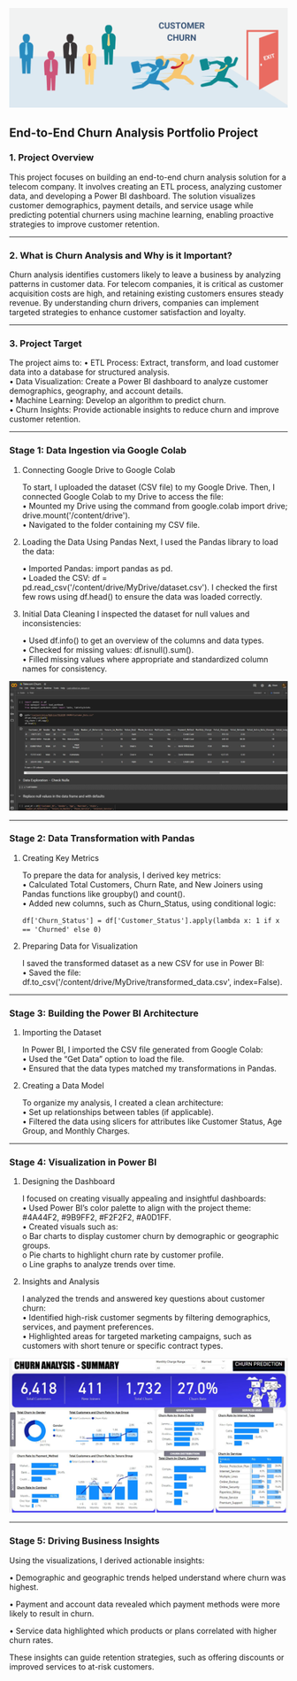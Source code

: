 ![CustomerChurn](src/Customer-Churn.png)

## End-to-End Churn Analysis Portfolio Project

### 1. Project Overview

This project focuses on building an end-to-end churn analysis solution for a telecom company. It involves creating an ETL process, analyzing customer data, and developing a Power BI dashboard. The solution visualizes customer demographics, payment details, and service usage while predicting potential churners using machine learning, enabling proactive strategies to improve customer retention.
________________________________________

### 2. What is Churn Analysis and Why is it Important?

Churn analysis identifies customers likely to leave a business by analyzing patterns in customer data. For telecom companies, it is critical as customer acquisition costs are high, and retaining existing customers ensures steady revenue. By understanding churn drivers, companies can implement targeted strategies to enhance customer satisfaction and loyalty.
________________________________________

### 3. Project Target

The project aims to:
    •	ETL Process: Extract, transform, and load customer data into a database for structured analysis.    
    •	Data Visualization: Create a Power BI dashboard to analyze customer demographics, geography, and account details.   
    •	Machine Learning: Develop an algorithm to predict churn.    
    •	Churn Insights: Provide actionable insights to reduce churn and improve customer retention.

________________________________________

### Stage 1: Data Ingestion via Google Colab

1. Connecting Google Drive to Google Colab

    To start, I uploaded the dataset (CSV file) to my Google Drive. Then, I connected Google Colab to my Drive to access the file:    
    •	Mounted my Drive using the command from google.colab import drive; drive.mount('/content/drive').    
    •	Navigated to the folder containing my CSV file.
   
3. Loading the Data Using Pandas
    Next, I used the Pandas library to load the data:
    
    •	Imported Pandas: import pandas as pd.    
    •	Loaded the CSV: df = pd.read_csv('/content/drive/MyDrive/dataset.csv').
    I checked the first few rows using df.head() to ensure the data was loaded correctly.
   
4. Initial Data Cleaning
    I inspected the dataset for null values and inconsistencies:
    
    •	Used df.info() to get an overview of the columns and data types.    
    •	Checked for missing values: df.isnull().sum().    
    •	Filled missing values where appropriate and standardized column names for consistency.

![ETL Google Colab](/src/ETL%20Google%20Colab%20&%20Drive.JPG)
________________________________________

### Stage 2: Data Transformation with Pandas

1. Creating Key Metrics
   
    To prepare the data for analysis, I derived key metrics:    
    •	Calculated Total Customers, Churn Rate, and New Joiners using Pandas functions like groupby() and count().    
    •	Added new columns, such as Churn_Status, using conditional logic:
   
    ```
    df['Churn_Status'] = df['Customer_Status'].apply(lambda x: 1 if x == 'Churned' else 0)
    ```
   
2. Preparing Data for Visualization
   
    I saved the transformed dataset as a new CSV for use in Power BI:    
    •	Saved the file: df.to_csv('/content/drive/MyDrive/transformed_data.csv', index=False).
________________________________________

### Stage 3: Building the Power BI Architecture

1. Importing the Dataset
   
    In Power BI, I imported the CSV file generated from Google Colab:    
    •	Used the “Get Data” option to load the file.    
    •	Ensured that the data types matched my transformations in Pandas.
   
2. Creating a Data Model

    To organize my analysis, I created a clean architecture:    
    •	Set up relationships between tables (if applicable).    
    •	Filtered the data using slicers for attributes like Customer Status, Age Group, and Monthly Charges.
________________________________________

### Stage 4: Visualization in Power BI

1. Designing the Dashboard
   
    I focused on creating visually appealing and insightful dashboards:    
    •	Used Power BI’s color palette to align with the project theme: #4A44F2, #9B9FF2, #F2F2F2, #A0D1FF.    
    •	Created visuals such as:    
        o	Bar charts to display customer churn by demographic or geographic groups.    
        o	Pie charts to highlight churn rate by customer profile.    
        o	Line graphs to analyze trends over time.
   
2. Insights and Analysis
   
    I analyzed the trends and answered key questions about customer churn:    
    •	Identified high-risk customer segments by filtering demographics, services, and payment preferences.    
    •	Highlighted areas for targeted marketing campaigns, such as customers with short tenure or specific contract types.

![ChurnVisualization](/src/Churn%20Analysis%20Summary.JPG)
________________________________________

### Stage 5: Driving Business Insights

Using the visualizations, I derived actionable insights:

•	Demographic and geographic trends helped understand where churn was highest.

•	Payment and account data revealed which payment methods were more likely to result in churn.

•	Service data highlighted which products or plans correlated with higher churn rates.

These insights can guide retention strategies, such as offering discounts or improved services to at-risk customers.

